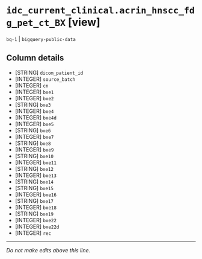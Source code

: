 # `idc_current_clinical.acrin_hnscc_fdg_pet_ct_BX` [view]
`bq-1` | `bigquery-public-data`

## Column details
* [STRING]    `dicom_patient_id`
* [INTEGER]   `source_batch`
* [INTEGER]   `cn`
* [INTEGER]   `bxe1`
* [INTEGER]   `bxe2`
* [STRING]    `bxe3`
* [INTEGER]   `bxe4`
* [INTEGER]   `bxe4d`
* [INTEGER]   `bxe5`
* [STRING]    `bxe6`
* [INTEGER]   `bxe7`
* [STRING]    `bxe8`
* [INTEGER]   `bxe9`
* [STRING]    `bxe10`
* [INTEGER]   `bxe11`
* [STRING]    `bxe12`
* [INTEGER]   `bxe13`
* [STRING]    `bxe14`
* [STRING]    `bxe15`
* [INTEGER]   `bxe16`
* [STRING]    `bxe17`
* [INTEGER]   `bxe18`
* [STRING]    `bxe19`
* [INTEGER]   `bxe22`
* [INTEGER]   `bxe22d`
* [INTEGER]   `rec`

-------------------------------------------------------------------------------
*Do not make edits above this line.*
